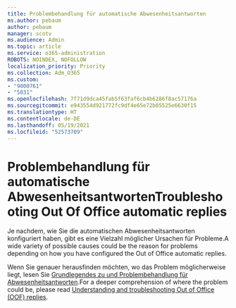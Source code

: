 ```yaml
---
title: Problembehandlung für automatische Abwesenheitsantworten
ms.author: pebaum
author: pebaum
manager: scotv
ms.audience: Admin
ms.topic: article
ms.service: o365-administration
ROBOTS: NOINDEX, NOFOLLOW
localization_priority: Priority
ms.collection: Adm_O365
ms.custom:
- "9000761"
- "5831"
ms.openlocfilehash: 7f71d9dca45fab5f63faf6cb4b6286f8ac57176a
ms.sourcegitcommit: e943554d921772fc9df4e65e72b05525e6630f15
ms.translationtype: HT
ms.contentlocale: de-DE
ms.lasthandoff: 05/19/2021
ms.locfileid: "52573709"
---
```

# <a name="troubleshooting-out-of-office-automatic-replies"></a><span data-ttu-id="f4ec6-102">Problembehandlung für automatische Abwesenheitsantworten</span><span class="sxs-lookup"><span data-stu-id="f4ec6-102">Troubleshooting Out Of Office automatic replies</span></span>

<span data-ttu-id="f4ec6-103">Je nachdem, wie Sie die automatischen Abwesenheitsantworten konfiguriert haben, gibt es eine Vielzahl möglicher Ursachen für Probleme.</span><span class="sxs-lookup"><span data-stu-id="f4ec6-103">A wide variety of possible causes could be the reason for problems depending on how you have configured the Out of Office automatic replies.</span></span>

<span data-ttu-id="f4ec6-104">Wenn Sie genauer herausfinden möchten, wo das Problem möglicherweise liegt, lesen Sie [Grundlegendes zu und Problembehandlung für Abwesenheitsantworten](/exchange/troubleshoot/email-delivery/understand-troubleshoot-oof-replies).</span><span class="sxs-lookup"><span data-stu-id="f4ec6-104">For a deeper comprehension of where the problem could be, please read  [Understanding and troubleshooting Out of Office (OOF) replies](/exchange/troubleshoot/email-delivery/understand-troubleshoot-oof-replies).</span></span>